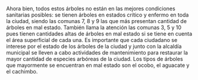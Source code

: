 
Ahora bien, todos estos árboles no están en las mejores condiciones sanitarias posibles: se tienen árboles en estados crítico y enfermo en toda la ciudad, siendo las comunas 7, 8 y 9 las que más presentan cantidad de árboles en mal estado. También llama la atención las comunas 3, 5 y 10 pues tienen cantidades altas de árboles en mal estado si se tiene en cuenta el área superficial de cada una. Es importante que cada ciudadano se interese por el estado de los árboles de la ciudad y junto con la alcaldía municipal se lleven a cabo actividades de mantenimiento para restaurar la mayor cantidad de especies arbóreas de la ciudad. Los tipos de árboles que mayormente se encuentran en mal estado son el ocobo, el aguacate y el cachimbo.


